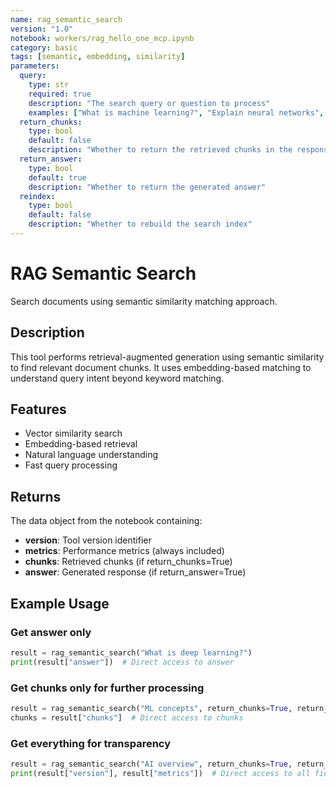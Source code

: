```yaml
---
name: rag_semantic_search
version: "1.0"
notebook: workers/rag_hello_one_mcp.ipynb
category: basic
tags: [semantic, embedding, similarity]
parameters:
  query:
    type: str
    required: true
    description: "The search query or question to process"
    examples: ["What is machine learning?", "Explain neural networks", "How does gradient descent work?"]
  return_chunks:
    type: bool
    default: false
    description: "Whether to return the retrieved chunks in the response"
  return_answer:
    type: bool
    default: true
    description: "Whether to return the generated answer"
  reindex:
    type: bool
    default: false
    description: "Whether to rebuild the search index"
---
```


# RAG Semantic Search

Search documents using semantic similarity matching approach.

## Description

This tool performs retrieval-augmented generation using semantic similarity
to find relevant document chunks. It uses embedding-based matching to 
understand query intent beyond keyword matching.

## Features

- Vector similarity search
- Embedding-based retrieval
- Natural language understanding
- Fast query processing

## Returns

The data object from the notebook containing:
- **version**: Tool version identifier
- **metrics**: Performance metrics (always included)
- **chunks**: Retrieved chunks (if return_chunks=True)
- **answer**: Generated response (if return_answer=True)

## Example Usage

### Get answer only
```python
result = rag_semantic_search("What is deep learning?")
print(result["answer"])  # Direct access to answer
```

### Get chunks only for further processing
```python
result = rag_semantic_search("ML concepts", return_chunks=True, return_answer=False)
chunks = result["chunks"]  # Direct access to chunks
```

### Get everything for transparency
```python
result = rag_semantic_search("AI overview", return_chunks=True, return_answer=True)
print(result["version"], result["metrics"])  # Direct access to all fields
```
